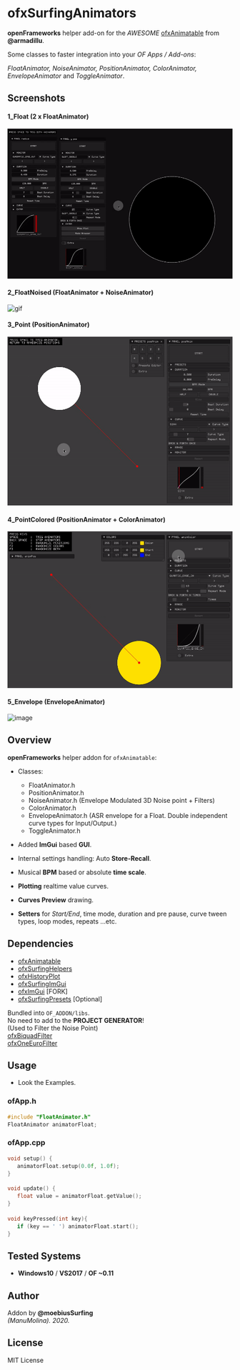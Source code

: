 # ofxSurfingAnimators

**openFrameworks** helper add-on for the _AWESOME_ [ofxAnimatable](https://github.com/armadillu/ofxAnimatable) from **@armadillu**.  
 
Some classes to faster integration into your _OF Apps / Add-ons_:  

*FloatAnimator, NoiseAnimator, PositionAnimator, ColorAnimator, EnvelopeAnimator* and *ToggleAnimator*.

## Screenshots

#### 1_Float (2 x FloatAnimator)
![gif](/docs/readme_images/1_example_Float.gif?raw=true "gif")  

#### 2_FloatNoised (FloatAnimator + NoiseAnimator)
![gif](/docs/readme_images/2_FloatNoised.gif?raw=true "gif")  

#### 3_Point (PositionAnimator)
![image](/docs/readme_images/3_Point.gif?raw=true "gif")

#### 4_PointColored (PositionAnimator + ColorAnimator)
![image](/docs/readme_images/4_PointColored.gif?raw=true "gif")

#### 5_Envelope (EnvelopeAnimator)
![image](/docs/readme_images/5_Envelope.gif?raw=true "gif")
 	
## Overview
**openFrameworks** helper addon for ```ofxAnimatable```:
* Classes:
   * FloatAnimator.h
   * PositionAnimator.h
   * NoiseAnimator.h (Envelope Modulated 3D Noise point + Filters)
   * ColorAnimator.h
   * EnvelopeAnimator.h (ASR envelope for a Float. Double independent curve types for Input/Output.)
   * ToggleAnimator.h  

* Added **ImGui** based **GUI**.  

* Internal settings handling: Auto **Store-Recall**.
* Musical **BPM** based or absolute **time scale**.
* **Plotting** realtime value curves.
* **Curves Preview** drawing.
* **Setters** for _Start/End_, time mode, duration and pre pause, curve tween types, loop modes, repeats ...etc. 

## Dependencies
* [ofxAnimatable](https://github.com/armadillu/ofxAnimatable)  
* [ofxSurfingHelpers](https://github.com/moebiussurfing/ofxSurfingHelpers)  
* [ofxHistoryPlot](https://github.com/moebiussurfing/ofxHistoryPlot)  
* [ofxSurfingImGui](https://github.com/moebiussurfing/ofxSurfingImGui)  
* [ofxImGui](https://github.com/Daandelange/ofxImGui/) [FORK]
* [ofxSurfingPresets](https://github.com/moebiussurfing/ofxSurfingPresets) [Optional]  

Bundled into ```OF_ADDON/libs```.  
No need to add to the **PROJECT GENERATOR**!    
(Used to Filter the Noise Point)  
[ofxBiquadFilter](https://github.com/dzlonline/ofxBiquadFilter)  
[ofxOneEuroFilter](https://github.com/i-n-g-o/ofxOneEuroFilter)

## Usage
- Look the Examples.

### ofApp.h
```.c++
#include "FloatAnimator.h"
FloatAnimator animatorFloat;
```

### ofApp.cpp
```.c++
void setup() {
   animatorFloat.setup(0.0f, 1.0f);
}

void update() {
   float value = animatorFloat.getValue();
}

void keyPressed(int key){
   if (key == ' ') animatorFloat.start();
}
```

## Tested Systems
- **Windows10** / **VS2017** / **OF ~0.11**

## Author
Addon by **@moebiusSurfing**  
*(ManuMolina). 2020.*

## License
MIT License
